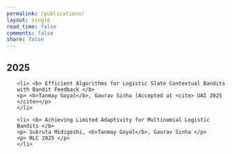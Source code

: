 ```yaml
---
permalink: /publications/
layout: single
read_time: false
comments: false
share: false
---
```


## 2025

<ol>

    <li> <b> Efficient Algorithms for Logistic Slate Contextual Bandits with Bandit Feedback </b> 
    <p> <b>Tanmay Goyal</b>, Gaurav Sinha (Accepted at <cite> UAI 2025 </cite></p>
    </li>
    
    <li> <b> Achieving Limited Adaptivity for Multinomial Logistic Bandits </b> 
    <p> Sukruta Midigeshi, <b>Tanmay Goyal</b>, Gaurav Sinha </p>
    <p> RLC 2025 </p>
    </li>

</ol>